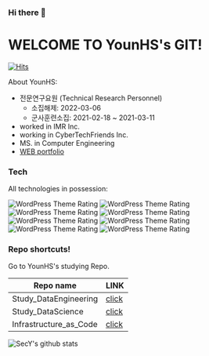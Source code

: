 ### Hi there 👋

<!--
**YounHS/YounHS** is a ✨ _special_ ✨ repository because its `README.md` (this file) appears on your GitHub profile.

Here are some ideas to get you started:

- 🔭 I’m currently working on ...
- 🌱 I’m currently learning ...
- 👯 I’m looking to collaborate on ...
- 🤔 I’m looking for help with ...
- 💬 Ask me about ...
- 📫 How to reach me: ...
- 😄 Pronouns: ...
- ⚡ Fun fact: ...
-->

# WELCOME TO YounHS's GIT!

[![Hits](https://hits.seeyoufarm.com/api/count/incr/badge.svg?url=https%3A%2F%2Fgithub.com%2FYounHS%2Fhit-counter&count_bg=%2379C83D&title_bg=%23555555&icon=&icon_color=%23E7E7E7&title=hits&edge_flat=false)](https://hits.seeyoufarm.com)

About YounHS:
  - 전문연구요원 (Technical Research Personnel) 
    - 소집해제: 2022-03-06
    - 군사훈련소집: 2021-02-18 ~ 2021-03-11
  - worked in IMR Inc.
  - working in CyberTechFriends Inc.
  - MS. in Computer Engineering
  - [WEB portfolio](https://younhs.github.io/react-deploy/)


### Tech

All technologies in possession:

 ![WordPress Theme Rating](https://img.shields.io/badge/java-%E2%98%85%E2%98%85%E2%98%85%E2%98%85%E2%98%86-green) ![WordPress Theme Rating](https://img.shields.io/badge/python-%E2%98%85%E2%98%85%E2%98%85%E2%98%85%E2%98%86-green) ![WordPress Theme Rating](https://img.shields.io/badge/springboot-%E2%98%85%E2%98%85%E2%98%85%C2%BD-darkgreen) ![WordPress Theme Rating](https://img.shields.io/badge/pandas-%E2%98%85%E2%98%85%E2%98%85%C2%BD-darkgreen) ![WordPress Theme Rating](https://img.shields.io/badge/sklearn-%E2%98%85%E2%98%85%C2%BD-darkgreen) ![WordPress Theme Rating](https://img.shields.io/badge/pgsql-%E2%98%85%E2%98%85%E2%98%85%E2%98%85%E2%98%86-darkgreen) ![WordPress Theme Rating](https://img.shields.io/badge/docker-%E2%98%85%E2%98%85%E2%98%85%E2%98%85-darkgreen) ![WordPress Theme Rating](https://img.shields.io/badge/aws_ec2-%E2%98%85%E2%98%85-darkgreen)


### Repo shortcuts!

Go to YounHS's studying Repo.

| Repo name | LINK |
| ------ | ------ |
| Study_DataEngineering | [click](https://github.com/YounHS/Study_DataEngineering) |
| Study_DataScience | [click](https://github.com/YounHS/Study_DataScience) |
| Infrastructure_as_Code | [click](https://github.com/YounHS/Infrastructure_as_Code) |

![SecY's github stats](https://github-readme-stats.vercel.app/api?username=YounHS&show_icons=true&theme=tokyonight)
